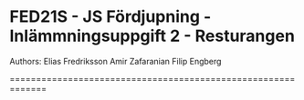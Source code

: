 # FED21S - JS Fördjupning - Inlämmningsuppgift 2 - Resturangen

Authors:
Elias Fredriksson
Amir Zafaranian
Filip Engberg

=============================================================
